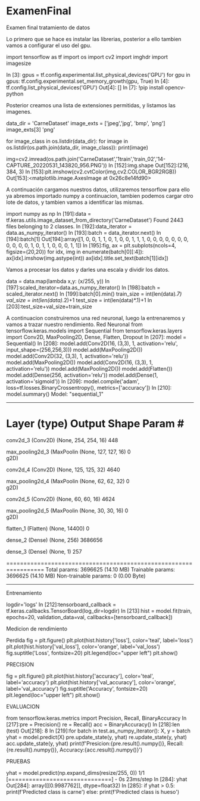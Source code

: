 # ExamenFinal
Examen final tratamiento de datos

Lo primero que se hace es instalar las librerias, posterior a ello tambien vamos a configurar el uso del gpu.

import tensorflow as tf
import os
import cv2
import imghdr
import imagesize

In [3]:
gpus = tf.config.experimental.list_physical_devices('GPU')
for gpu in gpus: 
    tf.config.experimental.set_memory_growth(gpu, True)
In [4]:
tf.config.list_physical_devices('GPU')
Out[4]:
[]
In [7]:
!pip install opencv-python

Posterior creamos una lista de extensiones permitidas, y listamos las imagenes.

data_dir = 'CarneDataset' 
image_exts = ['jpeg','jpg', 'bmp', 'png']
image_exts[3]
'png'


for image_class in os.listdir(data_dir): 
    for image in os.listdir(os.path.join(data_dir, image_class)):
        print(image)

img=cv2.imread(os.path.join('CarneDataset','1train','train_02','14-CAPTURE_20220531_143820_956.PNG'))
In [152]:img.shape
Out[152]:(216, 384, 3)
In [153]:plt.imshow(cv2.cvtColor(img,cv2.COLOR_BGR2RGB))
Out[153]:<matplotlib.image.AxesImage at 0x26c8e14fd90>


A continuación cargamos nuestros datos, utilizaremos tensorflow para ello ya abremos importado numpy a continuacion, tambien podemos cargar otro lote de datos, y tambien vamos a identificar las mismas.

import numpy as np
In [191]:data = tf.keras.utils.image_dataset_from_directory('CarneDataset')
Found 2443 files belonging to 2 classes.
In [192]:data_iterator = data.as_numpy_iterator()
In [193]:batch = data_iterator.next()
In [194]:batch[1]
Out[194]:array([1, 0, 0, 1, 1, 0, 1, 0, 0, 1, 1, 1, 0, 0, 0, 0, 0, 0, 0, 0, 0, 0,
       0, 1, 0, 1, 1, 0, 0, 0, 1, 1])
In [195]:fig, ax = plt.subplots(ncols=4, figsize=(20,20))
for idx, img in enumerate(batch[0][:4]):
    ax[idx].imshow(img.astype(int))
    ax[idx].title.set_text(batch[1][idx])

Vamos a procesar los datos y darles una escala y dividir los datos.

data = data.map(lambda x,y: (x/255, y))
In [197]:scaled_iterator=data.as_numpy_iterator()
In [198]:batch = scaled_iterator.next()
In [199]:batch[0].min()
train_size = int(len(data)*.7)
val_size = int(len(data)*.2)+1
test_size = int(len(data)*.1)+1
In [203]:test_size+val_size+train_size

A continuacion construiremos una red neuronal, luego la entrenaremos y vamos a trazar nuestro rendimiento.
Red Neuronal
from tensorflow.keras.models import Sequential
from tensorflow.keras.layers import Conv2D, MaxPooling2D, Dense, Flatten, Dropout
In [207]:
model = Sequential()
In [208]:
model.add(Conv2D(16, (3,3), 1, activation='relu', input_shape=(256,256,3)))
model.add(MaxPooling2D())
model.add(Conv2D(32, (3,3), 1, activation='relu'))
model.add(MaxPooling2D())
model.add(Conv2D(16, (3,3), 1, activation='relu'))
model.add(MaxPooling2D())
model.add(Flatten())
model.add(Dense(256, activation='relu'))
model.add(Dense(1, activation='sigmoid'))
In [209]:
model.compile('adam', loss=tf.losses.BinaryCrossentropy(), metrics=['accuracy'])
In [210]:
model.summary()
Model: "sequential_1"
_________________________________________________________________
 Layer (type)                Output Shape              Param #   
=================================================================
 conv2d_3 (Conv2D)           (None, 254, 254, 16)      448       
                                                                 
 max_pooling2d_3 (MaxPoolin  (None, 127, 127, 16)      0         
 g2D)                                                            
                                                                 
 conv2d_4 (Conv2D)           (None, 125, 125, 32)      4640      
                                                                 
 max_pooling2d_4 (MaxPoolin  (None, 62, 62, 32)        0         
 g2D)                                                            
                                                                 
 conv2d_5 (Conv2D)           (None, 60, 60, 16)        4624      
                                                                 
 max_pooling2d_5 (MaxPoolin  (None, 30, 30, 16)        0         
 g2D)                                                            
                                                                 
 flatten_1 (Flatten)         (None, 14400)             0         
                                                                 
 dense_2 (Dense)             (None, 256)               3686656   
                                                                 
 dense_3 (Dense)             (None, 1)                 257       
                                                                 
=================================================================
Total params: 3696625 (14.10 MB)
Trainable params: 3696625 (14.10 MB)
Non-trainable params: 0 (0.00 Byte)
_________________________________________________________________

Entrenamiento

logdir='logs'
In [212]:tensorboard_callback = tf.keras.callbacks.TensorBoard(log_dir=logdir)
In [213]:hist = model.fit(train, epochs=20, validation_data=val, callbacks=[tensorboard_callback])

Medicion de rendimiento

Perdida
fig = plt.figure()
plt.plot(hist.history['loss'], color='teal', label='loss')
plt.plot(hist.history['val_loss'], color='orange', label='val_loss')
fig.suptitle('Loss', fontsize=20)
plt.legend(loc="upper left")
plt.show()


PRECISION

fig = plt.figure()
plt.plot(hist.history['accuracy'], color='teal', label='accuracy')
plt.plot(hist.history['val_accuracy'], color='orange', label='val_accuracy')
fig.suptitle('Accuracy', fontsize=20)
plt.legend(loc="upper left")
plt.show()

EVALUACION 

from tensorflow.keras.metrics import Precision, Recall, BinaryAccuracy
In [217]:pre = Precision()
re = Recall()
acc = BinaryAccuracy()
In [218]:len (test)
Out[218]:
8
In [219]:for batch in test.as_numpy_iterator(): 
    X, y = batch
    yhat = model.predict(X)
    pre.update_state(y, yhat)
    re.update_state(y, yhat)
    acc.update_state(y, yhat)
print(f'Presicion:{pre.result().numpy()}, Recall:{re.result().numpy()}, Accuracy:{acc.result().numpy()}')

PRUEBAS

yhat = model.predict(np.expand_dims(resize/255, 0))
1/1 [==============================] - 0s 23ms/step
In [284]:
yhat
Out[284]:
array([[0.9987762]], dtype=float32)
In [285]:
if yhat > 0.5: 
    print(f'Predicted class is carne')
else:
    print(f'Predicted class is hueso')







